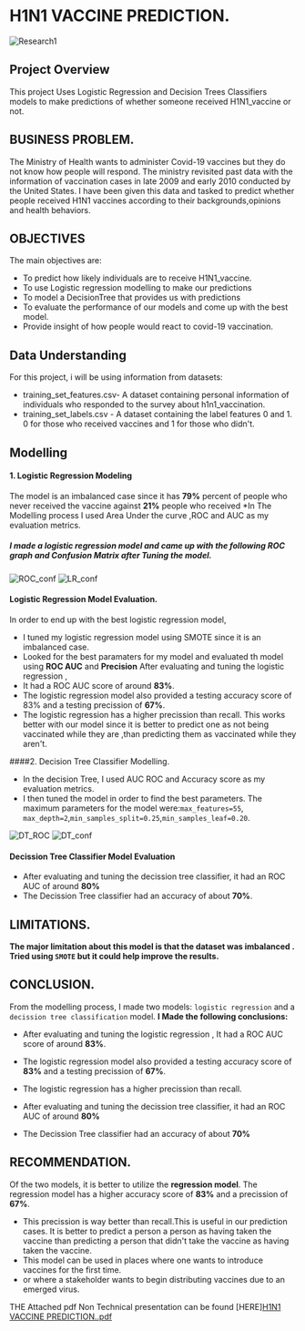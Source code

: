 # H1N1 VACCINE PREDICTION.
![Research1](https://github.com/user-attachments/assets/83f648d8-9e1a-48b9-a324-4fedfb6610b9)
## Project Overview
This project Uses Logistic Regression and Decision Trees Classifiers models to make predictions of whether someone received H1N1_vaccine or not.

## BUSINESS PROBLEM.
The Ministry of Health wants to administer Covid-19 vaccines but they do not know how people will respond. The ministry revisited past data with the information of vaccination cases in late 2009 and early 2010 conducted by the United States. I have been given this data and tasked to predict whether people received H1N1 vaccines according to their backgrounds,opinions and health behaviors.

## OBJECTIVES
The main objectives are:

* To predict how likely individuals are to receive H1N1_vaccine.
* To use Logistic regression modelling to make our predictions
* To model a DecisionTree that provides us with predictions
* To evaluate the performance of our models and come up with the best model.
* Provide insight of how people would react to covid-19 vaccination.

## Data Understanding
For this project, i will be using information from datasets:

* training_set_features.csv- A dataset containing personal information of individuals who responded to the survey about h1n1_vaccination.
* training_set_labels.csv - A dataset containing the label features 0 and 1. 0 for those who received vaccines and 1 for those who didn't.

## Modelling
#### 1. Logistic Regression Modeling 
The model is an imbalanced case since it has **79%** percent of people who never received the vaccine against **21%**  people who received
*In The Modelling process I used Area Under the curve ,ROC and AUC as my evaluation metrics.
##### I made a logistic regression model and came up with the following ROC graph and Confusion Matrix after Tuning the model.

![ROC_conf](https://github.com/user-attachments/assets/6000264a-311e-4b70-9cc2-e863a9058f80)
![LR_conf](https://github.com/user-attachments/assets/7feb368b-b2f0-4125-87f8-47c51423a66d)
#### Logistic Regression Model Evaluation.
In order to end up with the best logistic regression model,
* I tuned my logistic regression model using SMOTE since it is an imbalanced case.
* Looked for the best paramaters for my model and evaluated th model using **ROC AUC** and **Precision**
After evaluating and tuning the logistic regression , 
* It had a ROC AUC score of around **83%**.
* The logistic regression model also provided a testing accuracy score of 83% and a testing precission of **67%**.
* The logistic regression has a higher precission than recall. This works better with our model since it is better to predict one as not being vaccinated while they are ,than predicting them as vaccinated while they aren't.

####2. Decision Tree Classifier Modelling.
* In the decision Tree, I used AUC ROC and Accuracy score as my evaluation metrics.
* I then tuned the model in order to find the best parameters.
 The maximum parameters for the model were:`max_features=55`, `max_depth=2`,`min_samples_split=0.25`,`min_samples_leaf=0.20`.

![DT_ROC](https://github.com/user-attachments/assets/742bd18b-a969-42ca-9e64-a6903b4bbf9e)
![DT_conf](https://github.com/user-attachments/assets/a4e41a72-7c4a-47a7-9284-eb5d02779831)
#### Decission Tree Classifier Model Evaluation
 * After evaluating and tuning the decission tree classifier, it had an ROC AUC of around **80%**
 * The Decission Tree classifier had an accuracy of about **70%**.
## LIMITATIONS.
****The major limitation about this model is that the dataset was imbalanced . Tried using `SMOTE` but it could help improve the results.****

## CONCLUSION.
From the modelling process, I made two models: `logistic regression` and a `decission tree classification` model.
****I Made the following conclusions:****
 * After evaluating and tuning the logistic regression , It had a ROC AUC score of around **83%**.
 * The logistic regression model also provided a testing accuracy score of **83%** and a testing precission of **67%**.
 * The logistic regression has a higher precission than recall.

 * After evaluating and tuning the decission tree classifier, it had an ROC AUC of around **80%**
 * The Decission Tree classifier had an accuracy of about **70%**

## RECOMMENDATION.
Of the two models, it is better to utilize the ****regression model****. The regression model has a higher accuracy score of **83%** and a precission of **67%**. 
* This precission is way better than recall.This is useful in our prediction cases. It is better to predict a person a person as having taken the vaccine than predicting a person that didn't take the vaccine as having taken the vaccine.
* This model can be used in places where one wants to introduce vaccines for the first time.
*  or where a stakeholder wants to begin distributing vaccines due to an emerged virus.

THE Attached pdf Non Technical presentation can be found [HERE][H1N1 VACCINE PREDICTION..pdf](https://github.com/user-attachments/files/16825869/H1N1.VACCINE.PREDICTION.pdf)








